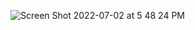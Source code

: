 ![Screen Shot 2022-07-02 at 5 48 24 PM](https://user-images.githubusercontent.com/62409790/177017050-6d9dba0a-9ece-4990-b1ae-687142d020bb.png)
